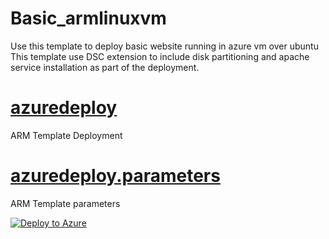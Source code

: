 # Basic_armlinuxvm
Use this template to deploy basic website running in azure vm over ubuntu
This template use DSC extension to include disk partitioning and apache service installation as part of the deployment.

# [azuredeploy](azuredeploy.json)
ARM Template Deployment

# [azuredeploy.parameters](azuredeploy.parameters.json)
ARM Template parameters


[![Deploy to Azure](https://aka.ms/deploytoazurebutton)](https://portal.azure.com/#create/Microsoft.Template/uri/https%3A%2F%2Ffappgee01.azurewebsites.net%2Fapi%2FGitHubPrivateRepoFileFetcher%3Fgithuburi%3Dhttps%3A%2F%2Fraw.githubusercontent.com%2Fgondolf%2Farm_templates%2Fmaster%2Fbasic_armlinuxvm_01%2Fazuredeploy.json%26githubaccesstoken%3D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)


